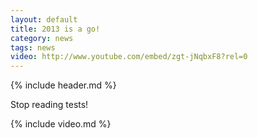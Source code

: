 ```yaml
---
layout: default
title: 2013 is a go!
category: news
tags: news
video: http://www.youtube.com/embed/zgt-jNqbxF8?rel=0
---
```


{% include header.md %}

Stop reading tests!

{% include video.md %}
